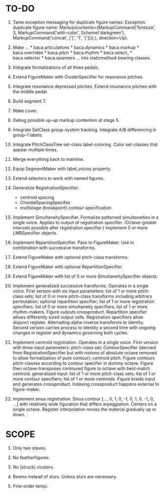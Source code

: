 TO-DO
=====

1.  Tame exception messaging for duplicate figure names:
    Exception: duplicate figure name: Markup(contents=(MarkupCommand('fontsize', 3,
    MarkupCommand('with-color', Scheme('darkgreen'), MarkupCommand('concat', ['[',
    '1', ']']))),), direction=Up).

2.  Make ...
        * baca.articulations
        * baca.dynamics
        * baca.markup
        * baca.overrides
        * baca.pitch
        * baca.rhythm
        * baca.select_
        * baca.selector
        * baca.spanners
    ... into staticmethod-bearing classes.

3.  Integrate formalizations of all three pedals.

4.  Extend FigureMaker with ClusterSpecifier for resonance pitches.

5.  Integrate resonance depressed pitches.
    Extend resonance pitches with the middle pedal.

6.  Build segment 7.

7.  Make cover.

8.  Debug possible up-up markup contention at stage 5.

9.  Integrate SetClass group-system tracking.
    Integrate A/B differencing in group-1 labels.

10. Integrate PitchClassTree set-class label-coloring.
    Color set-classes that appear multiple times.

11. Merge everything back to mainline.

12. Equip SegmentMaker with label_voices property.

13. Extend selectors to work with named figures.

14. Generalize RegistrationSpecifier:
    * centroid spacing
    * ChordalSpacingSpecifier
    * multistage (breakpoint) contour specification

15. Implement SimultaneitySpecifier.
    Formalize patterned simultaneities in a single voice.
    Applies to output of registration specifier.
    (Octave-greater intervals possible after registration specifier.)
    Implement 0 or more LMRSpecifier objects.

16. Implement RepartitionSpecifier.
    Pass to FigureMaker.
    Use in combination with successive transforms.

17. Extend FigureMaker with optional pitch-class transforms.

18. Extend FigureMaker with optional RepartitionSpecifier.

19. Extend FigureMaker with list of 0 or more SimultaneitySpecifier objects.

20. Implement generalized successive transforms. Operates in a single voice.
    First version with six input parameters: list of 1 or more pitch-class
    sets; list of 0 or more pitch-class transforms including arbitrary
    permutation; optional repartition specifier; list of 1 or more registration
    specifiers; list of 0 or more simultaneity specifiers; list of 1 or more
    rhythm-makers. Figure outputs crossproduct. Repartition specifier allows
    differently sized output cells. Registration specifiers allow disjunct
    register. Alternating alpha-inverse transforms to identity. Second version
    carries process to identity a second time with ongoing changes in register
    and dynamics governing both cycles.

21. Implement centroid registration. Operates in a single voice. First version
    with three input parameters: pitch-class set; ContourSpecifier (derived
    from RegistrationSpecifier but with notions of absolute octave removed to
    allow formalization of pure contour); centroid pitch. Figure contours
    pitch-classes according to contour specifier in dummy octave. Figure then
    octave-transposes contoured figure to octave with best-match centroid.
    generalized input: list of 1 or more pitch-class sets; list of 1 or more
    contour specifiers; list of 1 or more centroids. Figure braids input and
    generates crossproduct. Indexing crossproduct happens external to
    figure-maker.

22. Implement sinus registration. Sinus contour [..., 0, 1, 0, -1, 0, 1, 0, -1,
    0, ...] with relatively wide figuration that differs arpeggiation. Centers
    on a single octave. Register interpolation moves the material gradually up
    or down.

SCOPE
=====

1.  Only two staves.

2.  No featherfigures.

3.  No (struck) clusters.

4.  Beams instead of slurs. Unless slurs are necessary.

5.  First-order tempi.
